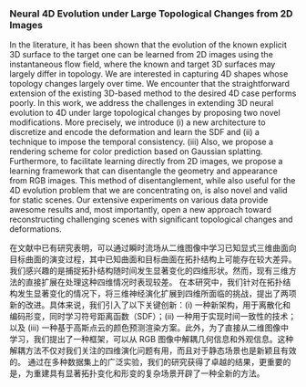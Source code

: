 ### Neural 4D Evolution under Large Topological Changes from 2D Images

In the literature, it has been shown that the evolution of the known explicit 3D surface to the target one can be learned from 2D images using the instantaneous flow field, where the known and target 3D surfaces may largely differ in topology. We are interested in capturing 4D shapes whose topology changes largely over time. We encounter that the straightforward extension of the existing 3D-based method to the desired 4D case performs poorly.
In this work, we address the challenges in extending 3D neural evolution to 4D under large topological changes by proposing two novel modifications. More precisely, we introduce (i) a new architecture to discretize and encode the deformation and learn the SDF and (ii) a technique to impose the temporal consistency. (iii) Also, we propose a rendering scheme for color prediction based on Gaussian splatting. Furthermore, to facilitate learning directly from 2D images, we propose a learning framework that can disentangle the geometry and appearance from RGB images. This method of disentanglement, while also useful for the 4D evolution problem that we are concentrating on, is also novel and valid for static scenes. Our extensive experiments on various data provide awesome results and, most importantly, open a new approach toward reconstructing challenging scenes with significant topological changes and deformations.

在文献中已有研究表明，可以通过瞬时流场从二维图像中学习已知显式三维曲面向目标曲面的演变过程，其中已知曲面和目标曲面在拓扑结构上可能存在较大差异。我们感兴趣的是捕捉拓扑结构随时间发生显著变化的四维形状。然而，现有三维方法的直接扩展在处理这种四维情况时表现较差。
在本研究中，我们针对在拓扑结构发生显著变化的情况下，将三维神经演化扩展到四维所面临的挑战，提出了两项新的改进。具体来说，我们引入了以下关键创新：(i) 一种新架构，用于离散化和编码形变，同时学习符号距离函数（SDF）；(ii) 一种用于实现时间一致性的技术；以及 (iii) 一种基于高斯点云的颜色预测渲染方案。此外，为了直接从二维图像中学习，我们提出了一种框架，可以从 RGB 图像中解耦几何信息和外观信息。这种解耦方法不仅对我们关注的四维演化问题有用，而且对于静态场景也是新颖且有效的。
通过在多种数据集上的广泛实验，我们的研究获得了卓越的结果，更重要的是，为重建具有显著拓扑变化和形变的复杂场景开辟了一种全新的方法。
